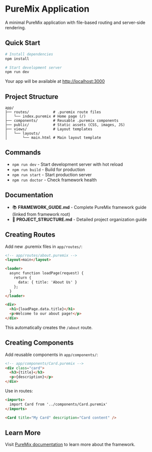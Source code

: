 # PureMix Application

A minimal PureMix application with file-based routing and server-side rendering.

## Quick Start

```bash
# Install dependencies
npm install

# Start development server
npm run dev
```

Your app will be available at [http://localhost:3000](http://localhost:3000)

## Project Structure

```
app/
├── routes/           # .puremix route files
│   └── index.puremix # Home page (/)
├── components/       # Reusable .puremix components
├── public/           # Static assets (CSS, images, JS)
├── views/            # Layout templates
│   └── layouts/
│       └── main.html # Main layout template
```

## Commands

- `npm run dev` - Start development server with hot reload
- `npm run build` - Build for production
- `npm run start` - Start production server
- `npm run doctor` - Check framework health

## Documentation

- 📚 **FRAMEWORK_GUIDE.md** - Complete PureMix framework guide (linked from framework root)
- 📖 **PROJECT_STRUCTURE.md** - Detailed project organization guide

## Creating Routes

Add new .puremix files in `app/routes/`:

```html
<!-- app/routes/about.puremix -->
<layout>main</layout>

<loader>
  async function loadPage(request) {
    return {
      data: { title: 'About Us' }
    };
  }
</loader>

<div>
  <h1>{loadPage.data.title}</h1>
  <p>Welcome to our about page!</p>
</div>
```

This automatically creates the `/about` route.

## Creating Components

Add reusable components in `app/components/`:

```html
<!-- app/components/Card.puremix -->
<div class="card">
  <h3>{title}</h3>
  <p>{description}</p>
</div>
```

Use in routes:

```html
<imports>
  import Card from '../components/Card.puremix'
</imports>

<Card title="My Card" description="Card content" />
```

## Learn More

Visit [PureMix documentation](https://puremix.dev) to learn more about the framework.
